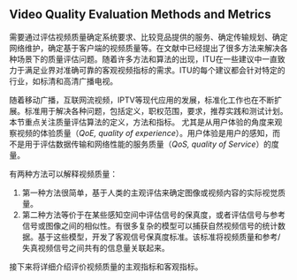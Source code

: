## Video Quality Evaluation Methods and Metrics
需要通过评估视频质量确定系统要求、比较竞品提供的服务、确定传输规划、确定网络维护，确定基于客户端的视频质量等。在文献中已经提出了很多方法来解决各种场景下的质量评估问题。随着许多方法和算法的出现，ITU在一些建议中一直致力于满足业界对准确可靠的客观视频指标的需求。ITU的每个建议都会针对特定的行业，如标清和高清广播电视。

随着移动广播，互联网流视频，IPTV等现代应用的发展，标准化工作也在不断扩展。标准用于解决各种问题，包括定义，职权范围，要求，推荐实践和测试计划。本节重点关注质量评估算法的定义，方法和指标。 尤其是从用户体验的角度来观察视频的体验质量（*QoE, quality of experience*）。用户体验是用户的感知，而不是用于评估数据传输和网络性能的服务质量（*QoS, quality of Service*）的度量。

有两种方法可以解释视频质量：
1. 第一种方法很简单，基于人类的主观评估来确定图像或视频内容的实际视觉质量。
2. 第二种方法等价于在某些感知空间中评估信号的保真度，或者评估信号与参考信号或图像之间的相似性。有很多复杂的模型可以捕获自然视频信号的统计数据。基于这些模型，开发了客观信号保真度标准。该标准将视频质量和参考/失真视频信号之间共有的信息量关联起来。

接下来将详细介绍评价视频质量的主观指标和客观指标。